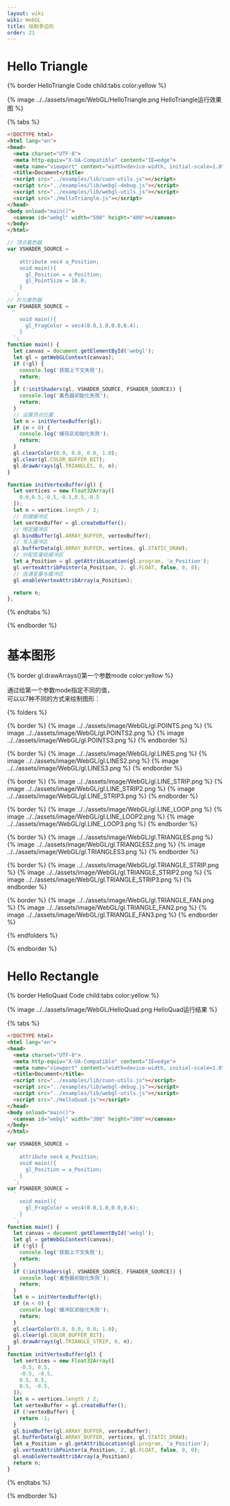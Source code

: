 ```yaml
---
layout: wiki
wiki: WebGL
title: 绘制多边形
order: 21
---
```


# Hello Triangle

{% border HelloTriangle Code child:tabs color:yellow %}

{% image ../../assets/image/WebGL/HelloTriangle.png HelloTriangle运行效果图 %}

{% tabs %}
<!-- tab HelloTriangle.html -->
```html
<!DOCTYPE html>
<html lang="en">
<head>
  <meta charset="UTF-8">
  <meta http-equiv="X-UA-Compatible" content="IE=edge">
  <meta name="viewport" content="width=device-width, initial-scale=1.0">
  <title>Document</title>
  <script src="../examples/lib/cuon-utils.js"></script>
  <script src="../examples/lib/webgl-debug.js"></script>
  <script src="../examples/lib/webgl-utils.js"></script>
  <script src="./HelloTriangle.js"></script>
</head>
<body onload="main()">
  <canvas id="webgl" width="500" height="400"></canvas>
</body>
</html>
```
<!-- tab HelloTriangle.js -->
```javascript
// 顶点着色器
var VSHADER_SOURCE =
  `
    attribute vec4 a_Position;
    void main(){
      gl_Position = a_Position;
      gl_PointSize = 10.0;
    }
  `;
// 片元着色器
var FSHADER_SOURCE =
  `
    void main(){
      gl_FragColor = vec4(0.0,1.0,0.0,0.4);
    }
  `;
function main() { 
  let canvas = document.getElementById('webgl');
  let gl = getWebGLContext(canvas);
  if (!gl) {
    console.log('获取上下文失败');
    return;
  }
  if (!initShaders(gl, VSHADER_SOURCE, FSHADER_SOURCE)) {
    console.log('着色器初始化失败');
    return;
  }
  // 设置顶点位置
  let n = initVertexBuffer(gl);
  if (n < 0) {
    console.log('缓存区初始化失败');
    return;
  }
  gl.clearColor(0.0, 0.0, 0.0, 1.0);
  gl.clear(gl.COLOR_BUFFER_BIT);
  gl.drawArrays(gl.TRIANGLES, 0, n);
}  

function initVertexBuffer(gl) {
  let vertices = new Float32Array([
    0.0,0.5,-0.5,-0.5,0.5,-0.5
  ]);
  let n = vertices.length / 2;
  // 创建缓冲区
  let vertexBuffer = gl.createBuffer();
  // 绑定缓冲区
  gl.bindBuffer(gl.ARRAY_BUFFER, vertexBuffer);
  // 写入缓冲区
  gl.bufferData(gl.ARRAY_BUFFER, vertices, gl.STATIC_DRAW);
  // 分配变量给缓冲区
  let a_Position = gl.getAttribLocation(gl.program, 'a_Position');
  gl.vertexAttribPointer(a_Position, 2, gl.FLOAT, false, 0, 0);
  // 连通变量与缓冲区
  gl.enableVertexAttribArray(a_Position);

  return n;
};
```
{% endtabs %}

{% endborder %}

# 基本图形

{% border gl.drawArrays()第一个参数mode color:yellow %}

通过给第一个参数mode指定不同的值，  
可以以7种不同的方式来绘制图形：

{% folders %}
<!-- folder gl.POINTS -->
{% border  %}
{% image ../../assets/image/WebGL/gl.POINTS.png  %}
{% image ../../assets/image/WebGL/gl.POINTS2.png  %}
{% image ../../assets/image/WebGL/gl.POINTS3.png  %}
{% endborder %}

<!-- folder gl.LINES -->
{% border  %}
{% image ../../assets/image/WebGL/gl.LINES.png  %}
{% image ../../assets/image/WebGL/gl.LINES2.png  %}
{% image ../../assets/image/WebGL/gl.LINES3.png  %}
{% endborder %}

<!-- folder gl.LINE_STRIP -->
{% border  %}
{% image ../../assets/image/WebGL/gl.LINE_STRIP.png  %}
{% image ../../assets/image/WebGL/gl.LINE_STRIP2.png  %}
{% image ../../assets/image/WebGL/gl.LINE_STRIP3.png  %}
{% endborder %}

<!-- folder gl.LINE_LOOP -->
{% border  %}
{% image ../../assets/image/WebGL/gl.LINE_LOOP.png  %}
{% image ../../assets/image/WebGL/gl.LINE_LOOP2.png  %}
{% image ../../assets/image/WebGL/gl.LINE_LOOP3.png  %}
{% endborder %}

<!-- folder gl.TRIANGLES -->
{% border  %}
{% image ../../assets/image/WebGL/gl.TRIANGLES.png  %}
{% image ../../assets/image/WebGL/gl.TRIANGLES2.png  %}
{% image ../../assets/image/WebGL/gl.TRIANGLES3.png  %}
{% endborder %}

<!-- folder gl.TRIANGLES_STRIP -->
{% border  %}
{% image ../../assets/image/WebGL/gl.TRIANGLE_STRIP.png  %}
{% image ../../assets/image/WebGL/gl.TRIANGLE_STRIP2.png  %}
{% image ../../assets/image/WebGL/gl.TRIANGLE_STRIP3.png  %}
{% endborder %}

<!-- folder gl.TRIANGLES_FAN -->
{% border  %}
{% image ../../assets/image/WebGL/gl.TRIANGLE_FAN.png  %}
{% image ../../assets/image/WebGL/gl.TRIANGLE_FAN2.png  %}
{% image ../../assets/image/WebGL/gl.TRIANGLE_FAN3.png  %}
{% endborder %}

{% endfolders %}

{% endborder %}

# Hello Rectangle

{% border HelloQuad Code child:tabs color:yellow %}

{% image ../../assets/image/WebGL/HelloQuad.png HelloQuad运行结果 %}

{% tabs %}
<!-- tab HelloQuad.html -->
```html
<!DOCTYPE html>
<html lang="en">
<head>
  <meta charset="UTF-8">
  <meta http-equiv="X-UA-Compatible" content="IE=edge">
  <meta name="viewport" content="width=device-width, initial-scale=1.0">
  <title>Document</title>
  <script src="../examples/lib/cuon-utils.js"></script>
  <script src="../examples/lib/webgl-debug.js"></script>
  <script src="../examples/lib/webgl-utils.js"></script>
  <script src="./HelloQuad.js"></script>
</head>
<body onload="main()">
  <canvas id="webgl" width="300" height="300"></canvas>
</body>
</html>
```
<!-- tab HelloQuad.js -->
```javascript
var VSHADER_SOURCE =
  `
    attribute vec4 a_Position;
    void main(){
      gl_Position = a_Position;
    }
  `;
var FSHADER_SOURCE =
  `
    void main(){
      gl_FragColor = vec4(0.0,1.0,0.0,0.6);
    }
  `;
function main() { 
  let canvas = document.getElementById('webgl');
  let gl = getWebGLContext(canvas);
  if (!gl) {
    console.log('获取上下文失败');
    return;
  }
  if (!initShaders(gl, VSHADER_SOURCE, FSHADER_SOURCE)) { 
    console.log('着色器初始化失败');
    return;
  }
  let n = initVertexBuffer(gl);
  if (n < 0) {
    console.log('缓冲区初始化失败');
    return;
  }
  gl.clearColor(0.0, 0.0, 0.0, 1.0);
  gl.clear(gl.COLOR_BUFFER_BIT);
  gl.drawArrays(gl.TRIANGLE_STRIP, 0, n);
}
function initVertexBuffer(gl) {
  let vertices = new Float32Array([
    -0.5, 0.5,
    -0.5, -0.5,
    0.5, 0.5,
    0.5, -0.5,
  ]);
  let n = vertices.length / 2;
  let vertexBuffer = gl.createBuffer();
  if (!vertexBuffer) { 
    return -1;
  }
  gl.bindBuffer(gl.ARRAY_BUFFER, vertexBuffer);
  gl.bufferData(gl.ARRAY_BUFFER, vertices, gl.STATIC_DRAW);
  let a_Position = gl.getAttribLocation(gl.program, 'a_Position');
  gl.vertexAttribPointer(a_Position, 2, gl.FLOAT, false, 0, 0);
  gl.enableVertexAttribArray(a_Position);
  return n;
}
```
{% endtabs %}

{% endborder %}
